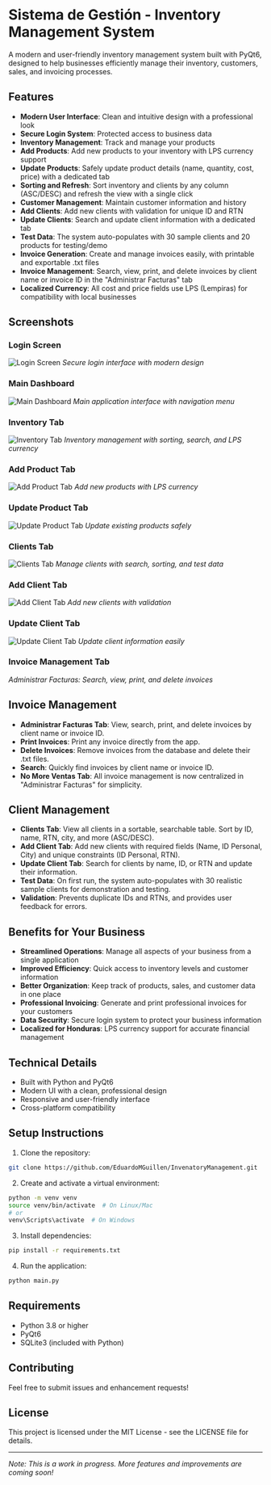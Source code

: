 # Sistema de Gestión - Inventory Management System

A modern and user-friendly inventory management system built with PyQt6, designed to help businesses efficiently manage their inventory, customers, sales, and invoicing processes.

## Features

- **Modern User Interface**: Clean and intuitive design with a professional look
- **Secure Login System**: Protected access to business data
- **Inventory Management**: Track and manage your products
- **Add Products**: Add new products to your inventory with LPS currency support
- **Update Products**: Safely update product details (name, quantity, cost, price) with a dedicated tab
- **Sorting and Refresh**: Sort inventory and clients by any column (ASC/DESC) and refresh the view with a single click
- **Customer Management**: Maintain customer information and history
- **Add Clients**: Add new clients with validation for unique ID and RTN
- **Update Clients**: Search and update client information with a dedicated tab
- **Test Data**: The system auto-populates with 30 sample clients and 20 products for testing/demo
- **Invoice Generation**: Create and manage invoices easily, with printable and exportable .txt files
- **Invoice Management**: Search, view, print, and delete invoices by client name or invoice ID in the "Administrar Facturas" tab
- **Localized Currency**: All cost and price fields use LPS (Lempiras) for compatibility with local businesses

## Screenshots

### Login Screen

![Login Screen](screenshots/login.png)
_Secure login interface with modern design_

### Main Dashboard

![Main Dashboard](screenshots/dashboard.png)
_Main application interface with navigation menu_

### Inventory Tab

![Inventory Tab](screenshots/inventory.png)
_Inventory management with sorting, search, and LPS currency_

### Add Product Tab

![Add Product Tab](screenshots/add_product.png)
_Add new products with LPS currency_

### Update Product Tab

![Update Product Tab](screenshots/update_product.png)
_Update existing products safely_

### Clients Tab

![Clients Tab](screenshots/clients.png)
_Manage clients with search, sorting, and test data_

### Add Client Tab

![Add Client Tab](screenshots/add_client.png)
_Add new clients with validation_

### Update Client Tab

![Update Client Tab](screenshots/update_client.png)
_Update client information easily_

### Invoice Management Tab

<!-- Add screenshot here later -->

_Administrar Facturas: Search, view, print, and delete invoices_

## Invoice Management

- **Administrar Facturas Tab**: View, search, print, and delete invoices by client name or invoice ID.
- **Print Invoices**: Print any invoice directly from the app.
- **Delete Invoices**: Remove invoices from the database and delete their .txt files.
- **Search**: Quickly find invoices by client name or invoice ID.
- **No More Ventas Tab**: All invoice management is now centralized in "Administrar Facturas" for simplicity.

## Client Management

- **Clients Tab**: View all clients in a sortable, searchable table. Sort by ID, name, RTN, city, and more (ASC/DESC).
- **Add Client Tab**: Add new clients with required fields (Name, ID Personal, City) and unique constraints (ID Personal, RTN).
- **Update Client Tab**: Search for clients by name, ID, or RTN and update their information.
- **Test Data**: On first run, the system auto-populates with 30 realistic sample clients for demonstration and testing.
- **Validation**: Prevents duplicate IDs and RTNs, and provides user feedback for errors.

## Benefits for Your Business

- **Streamlined Operations**: Manage all aspects of your business from a single application
- **Improved Efficiency**: Quick access to inventory levels and customer information
- **Better Organization**: Keep track of products, sales, and customer data in one place
- **Professional Invoicing**: Generate and print professional invoices for your customers
- **Data Security**: Secure login system to protect your business information
- **Localized for Honduras**: LPS currency support for accurate financial management

## Technical Details

- Built with Python and PyQt6
- Modern UI with a clean, professional design
- Responsive and user-friendly interface
- Cross-platform compatibility

## Setup Instructions

1. Clone the repository:

```bash
git clone https://github.com/EduardoMGuillen/InvenatoryManagement.git
```

2. Create and activate a virtual environment:

```bash
python -m venv venv
source venv/bin/activate  # On Linux/Mac
# or
venv\Scripts\activate  # On Windows
```

3. Install dependencies:

```bash
pip install -r requirements.txt
```

4. Run the application:

```bash
python main.py
```

## Requirements

- Python 3.8 or higher
- PyQt6
- SQLite3 (included with Python)

## Contributing

Feel free to submit issues and enhancement requests!

## License

This project is licensed under the MIT License - see the LICENSE file for details.

---

_Note: This is a work in progress. More features and improvements are coming soon!_
